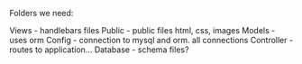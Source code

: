 Folders we need:

Views - handlebars files
Public - public files html, css, images
Models - uses orm
Config - connection to mysql and orm. all connections
Controller - routes to application...
Database - schema files?